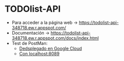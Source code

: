 # TODOlist-API

- Para acceder a la página web -> https://todolist-api-348718.ew.r.appspot.com/
- Documentación -> https://todolist-api-348718.ew.r.appspot.com/docs/index.html
- Test de PostMan:
  * [Dedsplegado en Google Cloud](https://www.getpostman.com/collections/77c9d1decdcf20d3968c)
  * [Con localhost:8089](https://uses0-my.sharepoint.com/:u:/g/personal/alesanfel_alum_us_es/EcuhpQeHPCxCjaSFdzsd9_cBLXwBXVYQeTeD0s4O_NjF9w?e=sxjggo)

